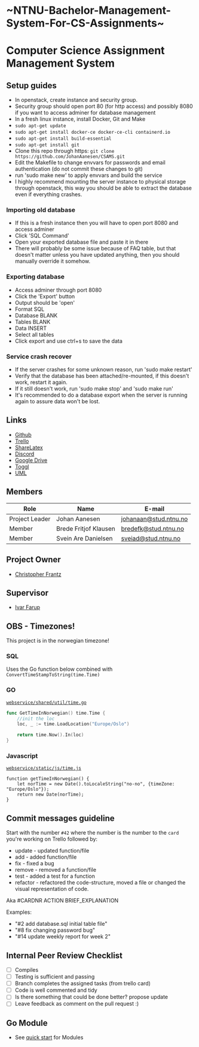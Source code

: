 # ~NTNU-Bachelor-Management-System-For-CS-Assignments~
# Computer Science Assignment Management System

## Setup guides
- In openstack, create instance and security group.
- Security group should open port 80 (for http access) and possibly 8080 if you want to access adminer for database management
- In a fresh linux instance, install Docker, Git and Make
- ``` sudo apt-get update ```
- ``` sudo apt-get install docker-ce docker-ce-cli containerd.io ```
- ``` sudo apt-get install build-essential ```
- ``` sudo apt-get install git ```
- Clone this repo through https: ``` git clone https://github.com/JohanAanesen/CSAMS.git ```
- Edit the Makefile to change envvars for passwords and email authentication (do not commit these changes to git)
- run 'sudo make new' to apply envvars and build the service
- I highly recommend mounting the server instance to physical storage through openstack, this way you should be able to extract the database even if everything crashes.

### Importing old database
- If this is a fresh instance then you will have to open port 8080 and access adminer
- Click 'SQL Command'
- Open your exported database file and paste it in there
- There will probably be some issue because of FAQ table, but that doesn't matter unless you have updated anything, then you should manually override it somehow.

### Exporting database
- Access adminer through port 8080
- Click the 'Export' button
- Output should be 'open'
- Format SQL
- Database BLANK
- Tables BLANK
- Data INSERT
- Select all tables
- Click export and use ctrl+s to save the data

### Service crash recover
- If the server crashes for some unknown reason, run 'sudo make restart'
- Verify that the database has been attached/re-mounted, if this doesn't work, restart it again.
- If it still doesn't work, run 'sudo make stop' and 'sudo make run'
- It's recommended to do a database export when the server is running again to assure data won't be lost.

## Links
* [Github](https://github.com/JohanAanesen/CSAMS)
* [Trello](https://trello.com/bachelor531)
* [ShareLatex](https://www.overleaf.com/project/5c3491a162ba3128fda8c11d)
* [Discord](https://discord.gg/rZ4zg2R)
* [Google Drive](https://drive.google.com/drive/folders/1kiQiBj12zrn45q6QOfXefrzgNb4fZhyW?usp=sharing)
* [Toggl](https://toggl.com)
* [UML](https://www.lucidchart.com/invitations/accept/421b3f38-581e-4790-80f7-3d43604a717c)

## Members
| Role | Name | E-mail |
| -------- | -------- | ------- |
| Project Leader | Johan Aanesen | johanaan@stud.ntnu.no |
| Member | Brede Fritjof Klausen | bredefk@stud.ntnu.no |
| Member | Svein Are Danielsen | sveiad@stud.ntnu.no |

## Project Owner
* [Christopher Frantz](https://www.ntnu.no/ansatte/christopher.frantz)

## Supervisor
* [Ivar Farup](https://www.ntnu.no/ansatte/ivar.farup)

## OBS - Timezones!
This project is in the norwegian timezone!
### SQL
Uses the Go function below combined with `ConvertTimeStampToString(time.Time)`
### GO
[`webservice/shared/util/time.go`](https://github.com/JohanAanesen/CSAMS/blob/master/webservice/shared/util/time.go)
```Go
func GetTimeInNorwegian() time.Time {
	//init the loc
	loc, _ := time.LoadLocation("Europe/Oslo")

	return time.Now().In(loc)
}
```
### Javascript
[`webservice/static/js/time.js`](https://github.com/JohanAanesen/CSAMS/blob/master/webservice/static/js/time.js)
```Js
function getTimeInNorwegian() {
    let norTime = new Date().toLocaleString("no-no", {timeZone: "Europe/Oslo"});
    return new Date(norTime);
}
```


## Commit messages guideline
Start with the number `#42` where the number is the number to the `card` you're working on Trello followed by:
* update	- updated function/file
* add	- added function/file
* fix	- fixed a bug
* remove	- removed a function/file
* test	- added a test for a function
* refactor - refactored the code-structure, moved a file or changed the visual representation of code.

Aka #CARDNR ACTION BRIEF_EXPLANATION

Examples:
* "#2 add database.sql initial table file"
* "#8 fix changing password bug"
* "#14 update weekly report for week 2"

## Internal Peer Review Checklist
- [ ] Compiles
- [ ] Testing is sufficient and passing
- [ ] Branch completes the assigned tasks (from trello card)
- [ ] Code is well commented and tidy
- [ ] Is there something that could be done better? propose update
- [ ] Leave feedback as comment on the pull request :)

## Go Module
* See [quick start](https://github.com/golang/go/wiki/Modules#quick-start) for Modules

